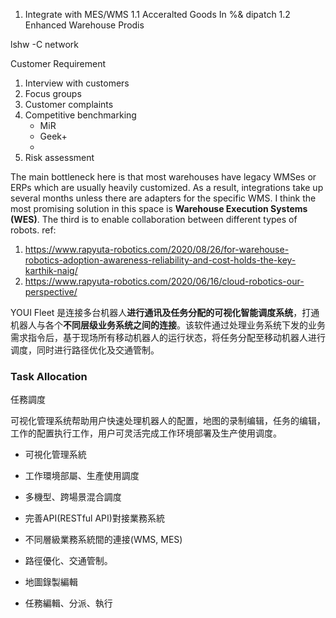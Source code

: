1. Integrate with MES/WMS
  1.1 Acceralted Goods In %& dipatch 
  1.2 Enhanced Warehouse Prodis
  

lshw -C network

Customer Requirement
1. Interview with customers
2. Focus groups
3. Customer complaints
4. Competitive benchmarking
   * MiR
   * Geek+
   *
5. Risk assessment



The main bottleneck here is that most warehouses have legacy WMSes or ERPs which are usually heavily customized.
As a result, integrations take up several months unless there are adapters for the specific WMS. I think the most promising solution in this space is **Warehouse Execution Systems (WES)**.
The third is to enable collaboration between different types of robots.
ref: 
1. https://www.rapyuta-robotics.com/2020/08/26/for-warehouse-robotics-adoption-awareness-reliability-and-cost-holds-the-key-karthik-naig/
2. https://www.rapyuta-robotics.com/2020/06/16/cloud-robotics-our-perspective/


YOUI Fleet
是连接多台机器人**进行通讯及任务分配的可视化智能调度系统**，打通机器人与各个**不同层级业务系统之间的连接**。该软件通过处理业务系统下发的业务需求指令后，基于现场所有移动机器人的运行状态，将任务分配至移动机器人进行调度，同时进行路径优化及交通管制。

 
### Task Allocation
任務調度

可视化管理系统帮助用户快速处理机器人的配置，地图的录制编辑，任务的编辑，工作的配置执行工作，用户可灵活完成工作环境部署及生产使用调度。

* 可視化管理系統
* 工作環境部屬、生產使用調度
* 多機型、跨場景混合調度

* 完善API(RESTful API)對接業務系統
* 不同層級業務系統間的連接(WMS, MES)

* 路徑優化、交通管制。
* 地圖錄製編輯
* 任務編輯、分派、執行